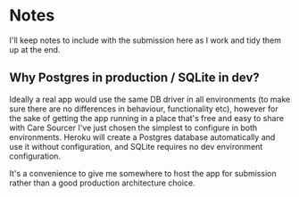 # Notes

I'll keep notes to include with the submission here as I work and tidy
them up at the end.

## Why Postgres in production / SQLite in dev?

Ideally a real app would use the same DB driver in all environments (to make sure there are no differences in behaviour, functionality etc), however for the sake of getting the app running in a place that's free and easy to share with Care Sourcer I've just chosen the simplest to configure in both environments. Heroku will create a Postgres database automatically and use it without configuration, and SQLite requires no dev environment configuration.

It's a convenience to give me somewhere to host the app for submission rather than a good production architecture choice.